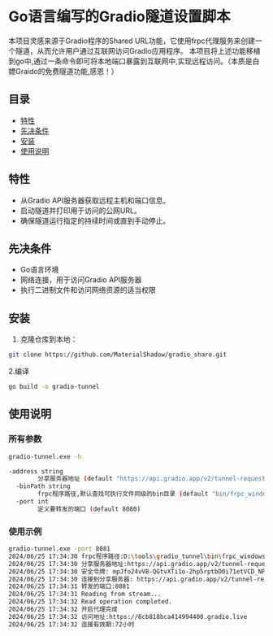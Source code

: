 # Go语言编写的Gradio隧道设置脚本

本项目灵感来源于Gradio程序的Shared URL功能，它使用frpc代理服务来创建一个隧道，从而允许用户通过互联网访问Gradio应用程序。
本项目将上述功能移植到go中,通过一条命令即可将本地端口暴露到互联网中,实现远程访问。（本质是白嫖Graido的免费隧道功能,感恩！）

## 目录

- [特性](#特性)
- [先决条件](#先决条件)
- [安装](#安装)
- [使用说明](#使用说明)

## 特性

- 从Gradio API服务器获取远程主机和端口信息。
- 启动隧道并打印用于访问的公网URL。
- 确保隧道运行指定的持续时间或直到手动停止。

## 先决条件

- Go语言环境
- 网络连接，用于访问Gradio API服务器
- 执行二进制文件和访问网络资源的适当权限

## 安装

1. 克隆仓库到本地：
```bash
git clone https://github.com/MaterialShadow/gradio_share.git
```

2.编译
```bash
go build -o gradio-tunnel
```

## 使用说明
### 所有参数
```bash
gradio-tunnel.exe -h

-address string
        分享服务器地址 (default "https://api.gradio.app/v2/tunnel-request")
  -binPath string
        frpc程序路径,默认查找可执行文件同级的bin目录 (default "bin/frpc_windows_amd64.exe")
  -port int
        定义要转发的端口 (default 8080)
```

### 使用示例
```bash
gradio-tunnel.exe -port 8081
2024/06/25 17:34:30 frpc程序路径:D:\tools\gradio_tunnel\bin\frpc_windows_amd64.exe
2024/06/25 17:34:30 分享服务器地址:https://api.gradio.app/v2/tunnel-request
2024/06/25 17:34:30 安全令牌: mpJfo24vVB-QGtvXTi1o-2hp5rptbD0i71etVCD_NFU=
2024/06/25 17:34:30 连接到分享服务器: https://api.gradio.app/v2/tunnel-request
2024/06/25 17:34:31 转发的端口:8081
2024/06/25 17:34:31 Reading from stream...
2024/06/25 17:34:32 Read operation completed.
2024/06/25 17:34:32 开启代理完成
2024/06/25 17:34:32 访问地址:https://6cb818bca414994400.gradio.live
2024/06/25 17:34:32 连接有效期:72小时
```